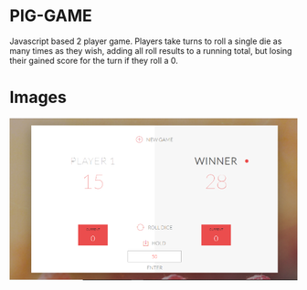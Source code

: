 # PIG-GAME
Javascript based 2 player game. Players take turns to roll a single die as many times as they wish, adding all roll results to a running total, but losing their gained score for the turn if they roll a 0.

# Images
![](screenshot.png)
